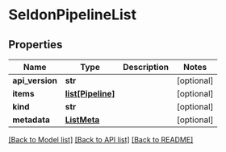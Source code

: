 # SeldonPipelineList

## Properties
Name | Type | Description | Notes
------------ | ------------- | ------------- | -------------
**api_version** | **str** |  | [optional] 
**items** | [**list[Pipeline]**](Pipeline.md) |  | [optional] 
**kind** | **str** |  | [optional] 
**metadata** | [**ListMeta**](ListMeta.md) |  | [optional] 

[[Back to Model list]](../README.md#documentation-for-models) [[Back to API list]](../README.md#documentation-for-api-endpoints) [[Back to README]](../README.md)


